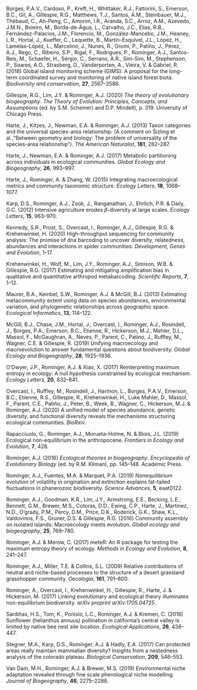 Borges, P.A.V., Cardoso, P., Kreft, H., Whittaker, R.J., Fattorini, S.,
Emerson, B.C., Gil, A., Gillespie, R.G., Matthews, T.J., Santos, A.M.,
Steinbauer, M.J., Thébaud, C., Ah-Peng, C., Amorim, I.R., Aranda, S.C.,
Arroz, A.M., Azevedo, J.M.N., Boieiro, M., Borda-de-Água, L., Carvalho,
J.C., Elias, R.B., Fernández-Palacios, J.M., Florencio, M.,
González-Mancebo, J.M., Heaney, L.R., Hortal, J., Kueffer, C., Lequette,
B., Martín-Esquivel, J.L., López, H., Lamelas-López, L., Marcelino, J.,
Nunes, R., Oromí, P., Patiño, J., Pérez, A.J., Rego, C., Ribeiro, S.P.,
Rigal, F., Rodrigues, P., Rominger, A.J., Santos-Reis, M., Schaefer, H.,
Sérgio, C., Serrano, A.R., Sim-Sim, M., Stephenson, P., Soares, A.O.,
Strasberg, D., Vanderporten, A., Vieira, V. & Gabriel, R. (2018) Global
island monitoring scheme (GIMS): A proposal for the long-term
coordinated survey and monitoring of native island forest biota.
*Biodiversity and conservation*, **27**, 2567–2586.

Gillespie, R.G., Lim, J.Y. & Rominger, A.J. (2020) *The theory of
evolutionary biogeography*. *The Theory of Evolution: Principles,
Concepts, and Assumptions* (ed. by S.M. Scheiner) and D.P. Mindell), p.
319. University of Chicago Press.

Harte, J., Kitzes, J., Newman, E.A. & Rominger, A.J. (2013) Taxon
categories and the universal species-area relationship: (A comment on
Šizling et al.,“Between geometry and biology: The problem of
universality of the species-area relationship”). *The American
Naturalist*, **181**, 282–287.

Harte, J., Newman, E.A. & Rominger, A.J. (2017) Metabolic partitioning
across individuals in ecological communities. *Global Ecology and
Biogeography*, **26**, 993–997.

Harte, J., Rominger, A. & Zhang, W. (2015) Integrating macroecological
metrics and community taxonomic structure. *Ecology Letters*, **18**,
1068–1077.

Karp, D.S., Rominger, A.J., Zook, J., Ranganathan, J., Ehrlich, P.R. &
Daily, G.C. (2012) Intensive agriculture erodes *β*-diversity at large
scales. *Ecology Letters*, **15**, 963–970.

Kennedy, S.R., Prost, S., Overcast, I., Rominger, A.J., Gillespie, R.G.
& Krehenwinkel, H. (2020) High-throughput sequencing for community
analysis: The promise of dna barcoding to uncover diversity,
relatedness, abundances and interactions in spider communities.
*Development, Genes and Evolution*, 1–17.

Krehenwinkel, H., Wolf, M., Lim, J.Y., Rominger, A.J., Simison, W.B. &
Gillespie, R.G. (2017) Estimating and mitigating amplification bias in
qualitative and quantitative arthropod metabarcoding. *Scientific
Reports*, **7**, 1–12.

Maurer, B.A., Kembel, S.W., Rominger, A.J. & McGill, B.J. (2013)
Estimating metacommunity extent using data on species abundances,
environmental variation, and phylogenetic relationships across
geographic space. *Ecological Informatics*, **13**, 114–122.

McGill, B.J., Chase, J.M., Hortal, J., Overcast, I., Rominger, A.J.,
Rosindell, J., Borges, P.A., Emerson, B.C., Etienne, R., Hickerson,
M.J., Mahler, D.L., Massol, F., McGaughran, A., Neves, P., Parent, C.,
Patino, J., Ruffley, M., Wagner, C.E. & Gillespie, R. (2019) Unifying
macroecology and macroevolution to answer fundamental questions about
biodiversity. *Global Ecology and Biogeography*, **28**, 1925–1936.

O’Dwyer, J.P., Rominger, A.J. & Xiao, X. (2017) Reinterpreting maximum
entropy in ecology: A null hypothesis constrained by ecological
mechanism. *Ecology Letters*, **20**, 832–841.

Overcast, I., Ruffley, M., Rosindell, J., Harmon, L., Borges, P.A.V.,
Emerson, B.C., Etienne, R.S., Gillespie, R., Krehenwinkel, H., Luke
Mahler, D., Massol, F., Parent, C.E., Patiño, J., Peter, B., Week, B.,
Wagner, C., Hickerson, M.J. & Rominger, A.J. (2020) A unified model of
species abundance, genetic diversity, and functional diversity reveals
the mechanisms structuring ecological communities. *BioRxiv*.

Rapacciuolo, G., Rominger, A.J., Morueta-Holme, N. & Blois, J.L. (2019)
Ecological non-equilibrium in the anthropocene. *Frontiers in Ecology
and Evolution*, **7**, 428.

Rominger, A.J. (2016) *Ecological theories in biogeography*.
*Encyclopedia of Evolutionary Biology* (ed. by R.M. Kliman), pp.
145–148. Academic Press.

Rominger, A.J., Fuentes, M.A. & Marquet, P.A. (2019) Nonequilibrium
evolution of volatility in origination and extinction explains
fat-tailed fluctuations in phanerozoic biodiversity. *Science Advances*,
**5**, eaat0122.

Rominger, A.J., Goodman, K.R., Lim, J.Y., Armstrong, E.E., Becking,
L.E., Bennett, G.M., Brewer, M.S., Cotoras, D.D., Ewing, C.P., Harte,
J., Martinez, N.D., O’grady, P.M., Percy, D.M., Price, D.K., Roderick,
G.K., Shaw, K.L., Valdovinos, F.S., Gruner, D.S. & Gillespie, R.G.
(2016) Community assembly on isolated islands: Macroecology meets
evolution. *Global ecology and biogeography*, **25**, 769–780.

Rominger, A.J. & Merow, C. (2017) meteR: An R package for testing the
maximum entropy theory of ecology. *Methods in Ecology and Evolution*,
**8**, 241–247.

Rominger, A.J., Miller, T.E. & Collins, S.L. (2009) Relative
contributions of neutral and niche-based processes to the structure of a
desert grassland grasshopper community. *Oecologia*, **161**, 791–800.

Rominger, A., Overcast, I., Krehenwinkel, H., Gillespie, R., Harte, J. &
Hickerson, M. (2017) Linking evolutionary and ecological theory
illuminates non-equilibrium biodiversity. *arXiv preprint
arXiv:1705.04725*.

Sardiñas, H.S., Tom, K., Ponisio, L.C., Rominger, A.J. & Kremen, C.
(2016) Sunflower (helianthus annuus) pollination in california’s central
valley is limited by native bee nest site location. *Ecological
Applications*, **26**, 438–447.

Stegner, M.A., Karp, D.S., Rominger, A.J. & Hadly, E.A. (2017) Can
protected areas really maintain mammalian diversity? Insights from a
nestedness analysis of the colorado plateau. *Biological Conservation*,
**209**, 546–553.

Van Dam, M.H., Rominger, A.J. & Brewer, M.S. (2019) Environmental niche
adaptation revealed through fine scale phenological niche modelling.
*Journal of Biogeography*, **46**, 2275–2288.
